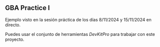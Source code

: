 ## GBA Practice I

Ejemplo visto en la sesión práctica de los días 8/11/2024 y 15/11/2024 en directo.

Puedes usar el conjunto de herramientas _DevKitPro_ para trabajar con este proyecto.
